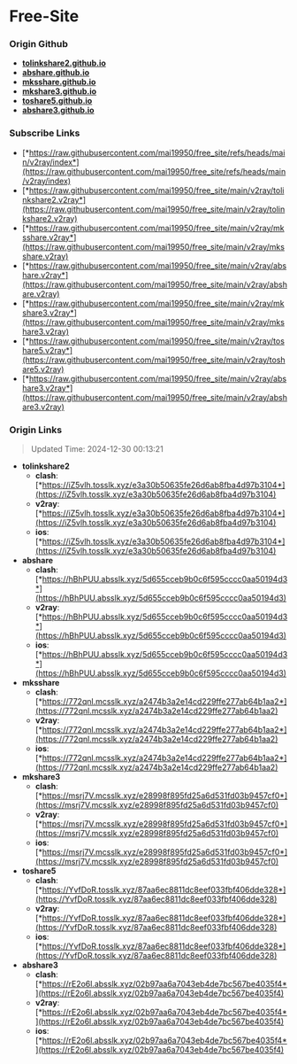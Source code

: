 # Free-Site

### Origin Github

- [**tolinkshare2.github.io**](https://github.com/tolinkshare2/tolinkshare2.github.io)
- [**abshare.github.io**](https://github.com/abshare/abshare.github.io)
- [**mksshare.github.io**](https://github.com/mksshare/mksshare.github.io)
- [**mkshare3.github.io**](https://github.com/mkshare3/mkshare3.github.io)
- [**toshare5.github.io**](https://github.com/toshare5/toshare5.github.io)
- [**abshare3.github.io**](https://github.com/abshare3/abshare3.github.io)

### Subscribe Links

- [*https://raw.githubusercontent.com/mai19950/free_site/refs/heads/main/v2ray/index*](https://raw.githubusercontent.com/mai19950/free_site/refs/heads/main/v2ray/index)
- [*https://raw.githubusercontent.com/mai19950/free_site/main/v2ray/tolinkshare2.v2ray*](https://raw.githubusercontent.com/mai19950/free_site/main/v2ray/tolinkshare2.v2ray)
- [*https://raw.githubusercontent.com/mai19950/free_site/main/v2ray/mksshare.v2ray*](https://raw.githubusercontent.com/mai19950/free_site/main/v2ray/mksshare.v2ray)
- [*https://raw.githubusercontent.com/mai19950/free_site/main/v2ray/abshare.v2ray*](https://raw.githubusercontent.com/mai19950/free_site/main/v2ray/abshare.v2ray)
- [*https://raw.githubusercontent.com/mai19950/free_site/main/v2ray/mkshare3.v2ray*](https://raw.githubusercontent.com/mai19950/free_site/main/v2ray/mkshare3.v2ray)
- [*https://raw.githubusercontent.com/mai19950/free_site/main/v2ray/toshare5.v2ray*](https://raw.githubusercontent.com/mai19950/free_site/main/v2ray/toshare5.v2ray)
- [*https://raw.githubusercontent.com/mai19950/free_site/main/v2ray/abshare3.v2ray*](https://raw.githubusercontent.com/mai19950/free_site/main/v2ray/abshare3.v2ray)

### Origin Links

> Updated Time: 2024-12-30 00:13:21

- **tolinkshare2**
  - **clash**: [*https://iZ5vlh.tosslk.xyz/e3a30b50635fe26d6ab8fba4d97b3104*](https://iZ5vlh.tosslk.xyz/e3a30b50635fe26d6ab8fba4d97b3104)
  - **v2ray**: [*https://iZ5vlh.tosslk.xyz/e3a30b50635fe26d6ab8fba4d97b3104*](https://iZ5vlh.tosslk.xyz/e3a30b50635fe26d6ab8fba4d97b3104)
  - **ios**: [*https://iZ5vlh.tosslk.xyz/e3a30b50635fe26d6ab8fba4d97b3104*](https://iZ5vlh.tosslk.xyz/e3a30b50635fe26d6ab8fba4d97b3104)
- **abshare**
  - **clash**: [*https://hBhPUU.absslk.xyz/5d655cceb9b0c6f595cccc0aa50194d3*](https://hBhPUU.absslk.xyz/5d655cceb9b0c6f595cccc0aa50194d3)
  - **v2ray**: [*https://hBhPUU.absslk.xyz/5d655cceb9b0c6f595cccc0aa50194d3*](https://hBhPUU.absslk.xyz/5d655cceb9b0c6f595cccc0aa50194d3)
  - **ios**: [*https://hBhPUU.absslk.xyz/5d655cceb9b0c6f595cccc0aa50194d3*](https://hBhPUU.absslk.xyz/5d655cceb9b0c6f595cccc0aa50194d3)
- **mksshare**
  - **clash**: [*https://772qnl.mcsslk.xyz/a2474b3a2e14cd229ffe277ab64b1aa2*](https://772qnl.mcsslk.xyz/a2474b3a2e14cd229ffe277ab64b1aa2)
  - **v2ray**: [*https://772qnl.mcsslk.xyz/a2474b3a2e14cd229ffe277ab64b1aa2*](https://772qnl.mcsslk.xyz/a2474b3a2e14cd229ffe277ab64b1aa2)
  - **ios**: [*https://772qnl.mcsslk.xyz/a2474b3a2e14cd229ffe277ab64b1aa2*](https://772qnl.mcsslk.xyz/a2474b3a2e14cd229ffe277ab64b1aa2)
- **mkshare3**
  - **clash**: [*https://msrj7V.mcsslk.xyz/e28998f895fd25a6d531fd03b9457cf0*](https://msrj7V.mcsslk.xyz/e28998f895fd25a6d531fd03b9457cf0)
  - **v2ray**: [*https://msrj7V.mcsslk.xyz/e28998f895fd25a6d531fd03b9457cf0*](https://msrj7V.mcsslk.xyz/e28998f895fd25a6d531fd03b9457cf0)
  - **ios**: [*https://msrj7V.mcsslk.xyz/e28998f895fd25a6d531fd03b9457cf0*](https://msrj7V.mcsslk.xyz/e28998f895fd25a6d531fd03b9457cf0)
- **toshare5**
  - **clash**: [*https://YvfDoR.tosslk.xyz/87aa6ec8811dc8eef033fbf406dde328*](https://YvfDoR.tosslk.xyz/87aa6ec8811dc8eef033fbf406dde328)
  - **v2ray**: [*https://YvfDoR.tosslk.xyz/87aa6ec8811dc8eef033fbf406dde328*](https://YvfDoR.tosslk.xyz/87aa6ec8811dc8eef033fbf406dde328)
  - **ios**: [*https://YvfDoR.tosslk.xyz/87aa6ec8811dc8eef033fbf406dde328*](https://YvfDoR.tosslk.xyz/87aa6ec8811dc8eef033fbf406dde328)
- **abshare3**
  - **clash**: [*https://rE2o6l.absslk.xyz/02b97aa6a7043eb4de7bc567be4035f4*](https://rE2o6l.absslk.xyz/02b97aa6a7043eb4de7bc567be4035f4)
  - **v2ray**: [*https://rE2o6l.absslk.xyz/02b97aa6a7043eb4de7bc567be4035f4*](https://rE2o6l.absslk.xyz/02b97aa6a7043eb4de7bc567be4035f4)
  - **ios**: [*https://rE2o6l.absslk.xyz/02b97aa6a7043eb4de7bc567be4035f4*](https://rE2o6l.absslk.xyz/02b97aa6a7043eb4de7bc567be4035f4)

